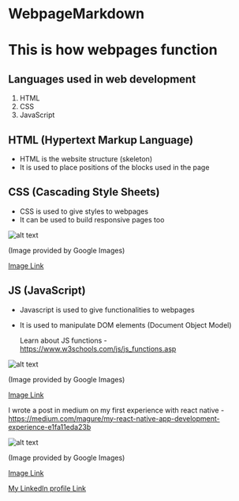 # WebpageMarkdown

# This is how webpages function

## Languages used in web development
   
   1. HTML
   2. CSS
   3. JavaScript
 
 ## HTML (Hypertext Markup Language)
    
  * HTML is the website structure (skeleton)
  * It is used to place positions of the blocks used in the page
  
 ## CSS (Cascading Style Sheets)
  
  * CSS is used to give styles to webpages
  * It can be used to build responsive pages too
  
   ![alt text](https://i.pinimg.com/564x/50/f1/a5/50f1a549940af996bd8ca4c4a919ddc2.jpg)
   
   (Image provided by Google Images)
   
   [Image Link](https://i.pinimg.com/564x/50/f1/a5/50f1a549940af996bd8ca4c4a919ddc2.jpg)
  
  ## JS (JavaScript)
  
  * Javascript is used to give functionalities to webpages
  * It is used to manipulate DOM elements (Document Object Model)
    
    Learn about JS functions - https://www.w3schools.com/js/js_functions.asp
  
  ![alt text](https://pluralsight.imgix.net/paths/path-icons/javascript-36f5949a45.png)
  
  (Image provided by Google Images)
  
  [Image Link](https://pluralsight.imgix.net/paths/path-icons/javascript-36f5949a45.png)
  
  I wrote a post in medium on my first experience with react native - https://medium.com/magure/my-react-native-app-development-experience-e1fa11eda23b
  
  ![alt text](https://upload.wikimedia.org/wikipedia/commons/thumb/a/a7/React-icon.svg/1200px-React-icon.svg.png)
  
  (Image provided by Google Images)
  
  [Image Link](https://upload.wikimedia.org/wikipedia/commons/thumb/a/a7/React-icon.svg/1200px-React-icon.svg.png)
  
  [My LinkedIn profile Link](www.linkedin.com/in/deekshith-maram) 
